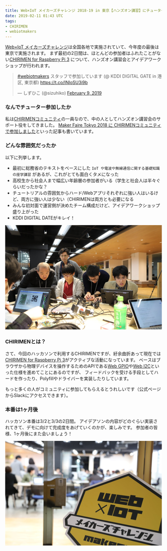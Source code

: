 ```yaml
---
title: Web×IoT メイカーズチャレンジ 2018-19 in 東京【ハンズオン講習】にチューター参加してきました
date: 2019-02-11 01:43 UTC
tags:
- CHIRIMEN
- webiotmakers
---
```


[Web×IoT メイカーズチャレンジ](https://webiotmakers.github.io/)は全国各地で実施されていて、今年度の最後は東京で実施されます。
まず最初の2日間は、ほとんどの参加者はふれたことがない[CHIRIMEN for Raspberry Pi 3](https://tutorial.chirimen.org/raspi3/ja/section0#chirimen-for-raspberry-pi-3-%E3%81%A8%E3%81%AF)
について、ハンズオン講習会とアイデアワークショップが行われます。

<blockquote class="twitter-tweet"><p lang="ja" dir="ltr"><a href="https://twitter.com/hashtag/webiotmakers?src=hash&amp;ref_src=twsrc%5Etfw">#webiotmakers</a> スタッフで参加しています (@ KDDI DIGITAL GATE in 港区, 東京都) <a href="https://t.co/INIoSU3i9b">https://t.co/INIoSU3i9b</a></p>&mdash; しずひこ (@sizuhiko) <a href="https://twitter.com/sizuhiko/status/1094038291899469824?ref_src=twsrc%5Etfw">February 9, 2019</a></blockquote> <script async src="https://platform.twitter.com/widgets.js" charset="utf-8"></script>

### なんでチューター参加したか

私は[CHIRIMENコミュニティ](https://chirimen.org/)の一員なので、中の人としてハンズオン講習会のサポート役をしてきました。
[Maker Faire Tokyo 2018 に CHIRIMENコミュニティで参加しました](http://blog.open.tokyo.jp/2018/08/13/maker-faire-tokyo-2018.html)といった記事も書いています。

### どんな雰囲気だったか

以下に列挙します。

- 最初に総務省のテキストをベースにした `IoT や電波や無線通信に関する基礎知識の座学講習` があるが、これがとても面白くタメになった
- 高校生から社会人まで幅広い年齢層の参加者がいる（学生と社会人は半々ぐらいだったかな？
- チュートリアルの雰囲気からハード/Webアプリそれぞれに強い人はいるけど、両方に強い人は少ない（CHIRIMENは両方とも必要になる
- みんな初対面で運営側が決めたチーム構成だけど、アイデアワークショップ盛り上がった
- KDDI DIGITAL DATEがキレイ！

![](/images/blog/2019-02-09.jpg)


### CHIRIMENとは？

さて、今回のハッカソンで利用するCHIRIMENですが、紆余曲折あって現在では[CHIRIMEN for Raspberry Pi 3](https://tutorial.chirimen.org/raspi3/ja/section0#chirimen-for-raspberry-pi-3-%E3%81%A8%E3%81%AF)がアクティブな活動になっています。
ベースはブラウザから物理デバイスを操作するためのAPIである[Web GPIO](https://rawgit.com/browserobo/WebGPIO/master/index.html)や[Web I2C](https://rawgit.com/browserobo/WebI2C/master/index.html)といった仕様を進めてことにあるのですが、
フィードバックを受ける手段としてハードを作ったり、Polyfillやドライバーを実装したりしています。

もっと多くの人がコミュニティに参加してもらえるとうれしいです（公式ページからSlackにアクセスできます）。

### 本番は1ヶ月後

ハッカソン本番は3/2と3/3の2日間。
アイデアソンの内容がどのぐらい実装されてきて、デモに向けて完成度をあげていくのかが、楽しみです。
参加者の皆様、1ヶ月後にまた会いましょう！

![](/images/blog/2019-02-10.jpg)

